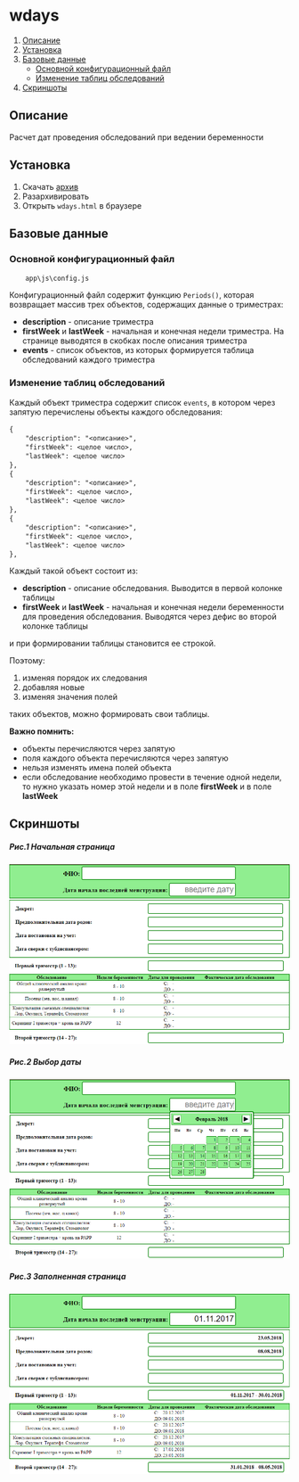 # wdays

1. [Описание](#Описание)
2. [Установка](#install)
3. [Базовые данные](#Базовые-данные)
    - [Основной конфигурационный файл](#Основной-конфигурационный-файл)
    - [Изменение таблиц обследований](#Изменение-таблиц-обследований)
4. [Скриншоты](#Скриншоты)

## <a name="Описание">Описание</a>

Расчет дат проведения обследований при ведении беременности

## <a name="install">Установка</a>

1. Скачать [архив](download/wdays.zip)
2. Разархивировать
3. Открыть `wdays.html` в браузере

## <a name="Базовые-данные">Базовые данные</a>

### <a name="Основной-конфигурационный-файл">Основной конфигурационный файл</a>

```no-highlight
    app\js\config.js
```

Конфигурационный файл содержит функцию `Periods()`, которая возвращает массив трех объектов, содержащих данные о триместрах:

- **description** - описание триместра
- **firstWeek** и **lastWeek** - начальная и конечная недели триместра. На странице выводятся в скобках после описания триместра
- **events** - список объектов, из которых формируется таблица обследований каждого триместра

### <a name="Изменение-таблиц-обследований">Изменение таблиц обследований</a>

Каждый объект триместра содержит список `events`, в котором через запятую перечислены объекты каждого обследования:

```no-highlight
{
    "description": "<описание>",
    "firstWeek": <целое число>,
    "lastWeek": <целое число>
},
{
    "description": "<описание>",
    "firstWeek": <целое число>,
    "lastWeek": <целое число>
},
{
    "description": "<описание>",
    "firstWeek": <целое число>,
    "lastWeek": <целое число>
},
```

Каждый такой объект состоит из:

- **description** - описание обследования. Выводится в первой колонке таблицы
- **firstWeek** и **lastWeek** - начальная и конечная недели беременности для проведения обследования. Выводятся через дефис во второй колонке таблицы

и при формировании таблицы становится ее строкой.

Поэтому:

1. изменяя порядок их следования
2. добавляя новые
3. изменяя значения полей

таких объектов, можно формировать свои таблицы.

**Важно помнить:**

- объекты перечисляются через запятую
- поля каждого объекта перечисляются через запятую
- нельзя изменять имена полей объекта
- если обследование необходимо провести в течение одной недели, то нужно указать номер этой недели и в поле **firstWeek** и в поле **lastWeek**

## <a name="Скриншоты">Скриншоты</a>

##### Рис.1 Начальная страница

![Начальная страница](screenshots/interface.png "Начальная страница")

##### Рис.2 Выбор даты

![Выбор даты](screenshots/datepicker.png "Выбор даты")

##### Рис.3 Заполненная страница

![Заполненная страница](screenshots/dates.png "Заполненная страница")